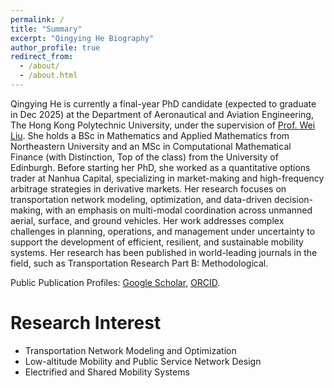 ```yaml
---
permalink: /
title: "Summary"
excerpt: "Qingying He Biography"
author_profile: true
redirect_from: 
  - /about/
  - /about.html
---
```


Qingying He is currently a final-year PhD candidate (expected to graduate in Dec 2025) at the Department of Aeronautical and Aviation Engineering, The Hong Kong Polytechnic University, under the supervision of [Prof. Wei Liu](https://weiliu2016.github.io/). She holds a BSc in Mathematics and Applied Mathematics from Northeastern University and an MSc in Computational Mathematical Finance (with Distinction, Top of the class) from the University of Edinburgh. Before starting her PhD, she worked as a quantitative options trader at Nanhua Capital, specializing in market-making and high-frequency arbitrage strategies in derivative markets. Her research focuses on transportation network modeling, optimization, and data-driven decision-making, with an emphasis on multi-modal coordination across unmanned aerial, surface, and ground vehicles. Her work addresses complex challenges in planning, operations, and management under uncertainty to support the development of efficient, resilient, and sustainable mobility systems. Her research has been published in world-leading journals in the field, such as Transportation Research Part B: Methodological.

Public Publication Profiles: [Google Scholar](https://scholar.google.com/citations?hl=zh-CN&user=11CRxAIAAAAJ), [ORCID](https://orcid.org/0000-0002-2610-2203).
 

Research Interest
======
- Transportation Network Modeling and Optimization
- Low-altitude Mobility and Public Service Network Design
- Electrified and Shared Mobility Systems
